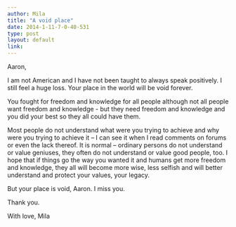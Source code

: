 ```yaml
---
author: Mila
title: "A void place"
date: 2014-1-11-7-0-40-531
type: post
layout: default
link:
---
```

Aaron,

I am not American and I have not been taught to always speak positively. I still feel a huge loss. Your place in the world will be void forever.

You fought for freedom and knowledge for all people although not all people want freedom and knowledge - but they need freedom and knowledge and you did your best so they all could have them.

Most people do not understand what were you trying to achieve and why were you trying to achieve it – I can see it when I read comments on forums or even the lack thereof. It is normal – ordinary persons do not understand or value geniuses, they often do not understand or value good people, too. I hope that if things go the way you wanted it and humans get more freedom and knowledge, they all will become more wise, less selfish and will better understand and protect your values, your legacy.

But your place is void, Aaron. I miss you.

Thank you.

With love,
Mila